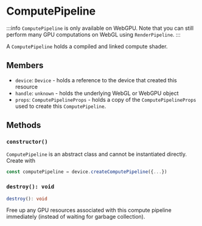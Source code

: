 # ComputePipeline

:::info
`ComputePipeline` is only available on WebGPU. Note that you can still perform
many GPU computations on WebGL using `RenderPipeline`.
:::

A `ComputePipeline` holds a compiled and linked compute shader.

## Members

- `device`: `Device` - holds a reference to the device that created this resource
- `handle`: `unknown` - holds the underlying WebGL or WebGPU object
- `props`: `ComputePipelineProps` - holds a copy of the `ComputePipelineProps` used to create this `ComputePipeline`.

## Methods

### `constructor()`

`ComputePipeline` is an abstract class and cannot be instantiated directly. Create with 

```typescript
const computePipeline = device.createComputePipeline({...})
```

### `destroy(): void`

```typescript
destroy(): void
```

Free up any GPU resources associated with this compute pipeline immediately (instead of waiting for garbage collection).
